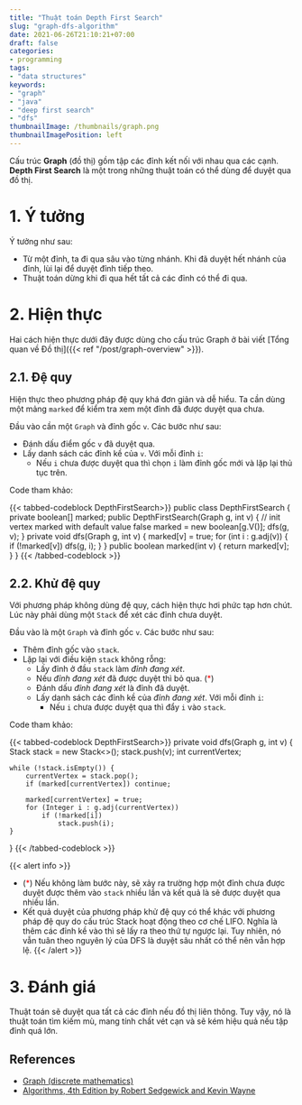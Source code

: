 ```yaml
---
title: "Thuật toán Depth First Search"
slug: "graph-dfs-algorithm"
date: 2021-06-26T21:10:21+07:00
draft: false
categories:
- programming
tags:
- "data structures"
keywords:
- "graph"
- "java"
- "deep first search"
- "dfs"
thumbnailImage: /thumbnails/graph.png
thumbnailImagePosition: left
---
```


Cấu trúc **Graph** (đồ thị) gồm tập các đỉnh kết nối với nhau qua các cạnh. **Depth First Search** là một trong những thuật toán có thể dùng để duyệt qua đồ thị.

<!--more-->

<!--toc-->

# 1. Ý tưởng

Ý tưởng như sau:

- Từ một đỉnh, ta đi qua sâu vào từng nhánh. Khi đã duyệt hết nhánh của đỉnh, lùi lại để duyệt đỉnh tiếp theo.
- Thuật toán dừng khi đi qua hết tất cả các đỉnh có thể đi qua.

# 2. Hiện thực

Hai cách hiện thực dưới đây được dùng cho cấu trúc Graph ở bài viết [Tổng quan về Đồ thị]({{< ref "/post/graph-overview" >}}).

## 2.1. Đệ quy

Hiện thực theo phương pháp đệ quy khá đơn giản và dễ hiểu. Ta cần dùng một mảng `marked` để kiểm tra xem một đỉnh đã được duyệt qua chưa. 

Đầu vào cần một `Graph` và đỉnh gốc `v`. Các bước như sau:

- Đánh dấu điểm gốc `v` đã duyệt qua.
- Lấy danh sách các đỉnh kề của `v`. Với mỗi đỉnh `i`:
    - Nếu `i` chưa được duyệt qua thì chọn `i` làm đỉnh gốc mới và lặp lại thủ tục trên.

Code tham khảo:

{{< tabbed-codeblock DepthFirstSearch>}}
    <!-- tab java -->
public class DepthFirstSearch {
    private boolean[] marked;
    public DepthFirstSearch(Graph g, int v) {
        // init vertex marked with default value false
        marked = new boolean[g.V()];
        dfs(g, v);
    }
    private void dfs(Graph g, int v) {
        marked[v] = true;
        for (int i : g.adj(v)) {
            if (!marked[v])
                dfs(g, i);
        }
    }
    public boolean marked(int v) { return marked[v]; }
}
    <!-- endtab -->
{{< /tabbed-codeblock >}}

## 2.2. Khử đệ quy

Với phương pháp không dùng đệ quy, cách hiện thực hơi phức tạp hơn chút. Lúc này phải dùng một `Stack` để xét các đỉnh chưa duyệt.

Đầu vào là một `Graph` và đỉnh gốc `v`. Các bước như sau:

- Thêm đỉnh gốc vào `stack`.
- Lặp lại với điều kiện `stack` không rỗng:
    - Lấy đỉnh ở đầu `stack` làm *đỉnh đang xét*.
    - Nếu *đỉnh đang xét* đã được duyệt thì bỏ qua. (<span style="color:red">*</span>)
    - Đánh dấu *đỉnh đang xét* là đỉnh đã duyệt.
    - Lấy danh sách các đỉnh kề của *đỉnh đang xét*. Với mỗi đỉnh `i`:
        - Nếu `i` chưa được duyệt qua thì đẩy `i` vào `stack`.

Code tham khảo:

{{< tabbed-codeblock DepthFirstSearch>}}
    <!-- tab java -->
private void dfs(Graph g, int v) {
    Stack<Integer> stack = new Stack<>();
    stack.push(v);
    int currentVertex;

    while (!stack.isEmpty()) {
        currentVertex = stack.pop();
        if (marked[currentVertex]) continue;

        marked[currentVertex] = true;
        for (Integer i : g.adj(currentVertex))
            if (!marked[i])
                stack.push(i);
    }
}
    <!-- endtab -->
{{< /tabbed-codeblock >}}

{{< alert info >}}
- (<span style="color:red">*</span>) Nếu không làm bước này, sẽ xảy ra trường hợp một đỉnh chưa được duyệt được thêm vào `stack` nhiều lần và kết quả là sẽ được duyệt qua nhiều lần.
- Kết quả duyệt của phương pháp khử đệ quy có thể khác với phương pháp đệ quy do cấu trúc Stack hoạt động theo cơ chế LIFO. Nghĩa là thêm các đỉnh kề vào thì sẽ lấy ra theo thứ tự ngược lại. Tuy nhiên, nó vẫn tuân theo nguyên lý của DFS là duyệt sâu nhất có thể nên vẫn hợp lệ.
{{< /alert >}}

# 3. Đánh giá

Thuật toán sẽ duyệt qua tất cả các đỉnh nếu đồ thị liên thông. Tuy vậy, nó là thuật toán tìm kiếm mù, mang tính chất vét cạn và sẽ kém hiệu quả nếu tập đỉnh quá lớn.


## References

- [Graph (discrete mathematics)](https://en.wikipedia.org/wiki/Graph_(discrete_mathematics))
- [Algorithms, 4th Edition by Robert Sedgewick and Kevin Wayne](https://algs4.cs.princeton.edu/home/)


